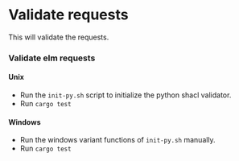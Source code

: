 # Validate requests
This will validate the requests.

### Validate elm requests 

#### Unix
- Run the `init-py.sh` script to initialize the python shacl validator.
- Run `cargo test`

#### Windows
- Run the windows variant functions of `init-py.sh` manually.
- Run `cargo test`
